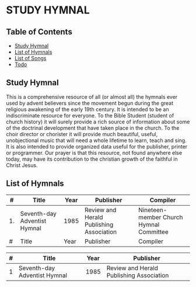# STUDY HYMNAL
## Table of Contents

- [Study Hymnal](#study-hymnal)
- [List of Hymnals](#hymnals)
- [List of Songs](#songs)
- [Todo](#todo)

## Study Hymnal
This is a comprehensive resource of all (or almost all) the hymnals ever used by advent believers since the movement begun during the great religious awakening of the early 19th century. It is intended to be an indiscriminate resource for everyone.  To the Bible Student (student of church history) it will surely provide a rich source of information about some of the doctrinal development that have taken place in the church. To the choir director or chorister it will provide much beautiful, useful, unobjectional music that will need a whole lifetime to learn, teach and sing. It is also intended to provide organized data useful for the publisher, printer or programmer. Our prayer is that this resource, not found anywhere else today, may have its contribution to the christian growth of the faithful in Christ Jesus.

## List of Hymnals

\#  |   Title                           |Year    | Publisher                                | Compiler
-- | ---------------------------------- | -------|-----------------------------------------|------------------
1.  |   Seventh-day Adventist Hymnal    | 1985       | Review and Herald Publishing Association | Nineteen-member Church Hymnal Committee
\#  |   Title                           |    Year    | Publisher                                | Compiler


\# | Title                                                                       | Year     |Publisher                                                                                        
-- | -------------------------------------------------------------------------- | ----------|--------
1  | Seventh-day Adventist Hymnal     | 1985 |Review and Herald Publishing Association


